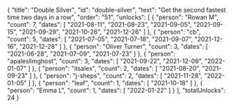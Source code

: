 {
  "title": "Double Silver",
  "id": "double-silver",
  "text": "Get the second fastest time two days in a row",
  "order": "51",
  "unlocks": [
    {
      "person": "Rowan M",
      "count": 7,
      "dates": [
        "2021-08-11",
        "2021-08-23",
        "2021-09-05",
        "2021-09-15",
        "2021-09-29",
        "2021-10-26",
        "2021-12-26"
      ]
    },
    {
      "person": "cb",
      "count": 5,
      "dates": [
        "2021-07-05",
        "2021-07-18",
        "2021-09-07",
        "2021-12-16",
        "2021-12-28"
      ]
    },
    {
      "person": "Oliver Turner",
      "count": 3,
      "dates": [
        "2021-06-28",
        "2021-07-09",
        "2021-07-23"
      ]
    },
    {
      "person": "apaleslimghost",
      "count": 3,
      "dates": [
        "2021-09-22",
        "2021-12-09",
        "2022-01-07"
      ]
    },
    {
      "person": "itsalex",
      "count": 2,
      "dates": [
        "2021-08-20",
        "2021-09-23"
      ]
    },
    {
      "person": "j-sheps",
      "count": 2,
      "dates": [
        "2021-11-28",
        "2022-01-05"
      ]
    },
    {
      "person": "leaf",
      "count": 1,
      "dates": [
        "2021-10-18"
      ]
    },
    {
      "person": "Emma L",
      "count": 1,
      "dates": [
        "2022-01-22"
      ]
    }
  ],
  "totalUnlocks": 24
}